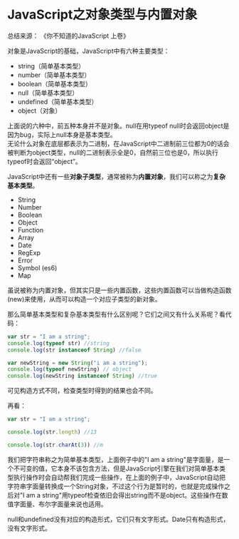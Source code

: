 # JavaScript之对象类型与内置对象

总结来源： 《你不知道的JavaScript 上卷》

对象是JavaScript的基础，JavaScript中有六种主要类型：

- string（简单基本类型）
- number（简单基本类型）
- boolean（简单基本类型）
- null（简单基本类型）
- undefined（简单基本类型）
- object（对象）

上面说的六种中，前五种本身并不是对象。null在用typeof null时会返回object是因为bug，实际上null本身是基本类型。  
无论什么对象在底层都表示为二进制，在JavaScript中二进制前三位都为0的话会被判断为object类型，null的二进制表示全是0，自然前三位也是0，所以执行typeof时会返回“object”。

JavaScript中还有一些**对象子类型**，通常被称为**内置对象**，我们可以称之为**复杂基本类型**。

- String
- Number
- Boolean
- Object
- Function
- Array
- Date
- RegExp
- Error
- Symbol (es6)
- Map

虽说被称为内置对象，但其实只是一些内置函数，这些内置函数可以当做构造函数(new)来使用，从而可以构造一个对应子类型的新对象。

那么简单基本类型和复杂基本类型有什么区别呢？它们之间又有什么关系呢？看代码：

``` javascript
var str = "I am a string";
console.log(typeof str) //string
console.log(str instanceof String) //false

var newString = new String("i am a string");
console.log(typeof newString) // object
console.log(newString instanceof String) //true
```

可见构造方式不同，检查类型时得到的结果也会不同。

再看：

``` javascript
var str = "I am a string";

console.log(str.length) //13

console.log(str.charAt(3)) //m
```

我们把字符串称之为简单基本类型，上面例子中的"I am a string"是字面量，是一个不可变的值，它本身不该包含方法，但是JavaScript引擎在我们对简单基本类型执行操作时会自动帮我们完成一些操作，在上面的例子中，JavaScript自动把字符串字面量转换成一个String对象，不过这个行为是暂时的，也就是完成操作之后对"I am a string"用typeof检查依旧会得出string而不是object。这些操作在数值字面量、布尔字面量来说也适用。

null和undefined没有对应的构造形式，它们只有文字形式。Date只有构造形式，没有文字形式。
